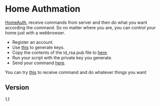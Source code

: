 Home Authmation
=========

[HomeAuth](http://ha.wujianguo.org), receive commands from server and then do what you want according the command. So no matter where you are, you can control your home just with a webbrowser.

  - Register an account.
  - Use [this](https://github.com/wujianguo/tools/blob/master/generate_rsa.py) to generate keys.
  - Copy the contents of the id_rsa.pub file to [here](http://ha.wujianguo.org/pubkey).
  - Run your script with the private key you generate.
  - Send your command [here](http://ha.wujianguo.org/newcmd).

You can try [this](https://github.com/wujianguo/HomeAuth/blob/master/local/homeauth.py) to receive command and do whatever things you want

Version
-

1.1



[django]: http://daringfireball.net/
[Twitter Bootstrap]: http://twitter.github.io/bootstrap/
[google appengine]: https://developers.google.com/appengine/
